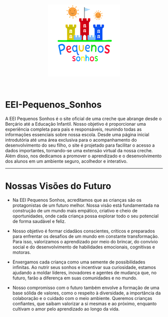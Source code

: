 

<p align="center">
<img src="public/logov3_sem_fundo.png" alt="Logotipo" width="230vh" height="230vh">
</p>
</br>


# EEI-Pequenos_Sonhos
<p>A EEI Pequenos Sonhos é o site oficial de uma creche que abrange desde o Berçário até a Educação Infantil. Nosso objetivo é proporcionar uma experiência completa para pais e responsáveis, reunindo todas as informações essenciais sobre nossa escola. Desde uma página inicial introdutória até uma área exclusiva para o acompanhamento do desenvolvimento do seu filho, o site é projetado para facilitar o acesso a dados importantes, tornando-se uma extensão virtual da nossa creche. Além disso, nos dedicamos a promover o aprendizado e o desenvolvimento dos alunos em um ambiente seguro, acolhedor e interativo.</p>
<hr>

# Nossas Visões do Futuro

<p> 
  
* Na EEI Pequenos Sonhos, acreditamos que as crianças são os protagonistas de um futuro melhor. Nossa visão está fundamentada na construção de um mundo mais empático, criativo e cheio de oportunidades, onde cada criança possa explorar todo o seu potencial de forma saudável e feliz.

* Nosso objetivo é formar cidadãos conscientes, críticos e preparados para enfrentar os desafios de um mundo em constante transformação. Para isso, valorizamos o aprendizado por meio do brincar, do convívio social e do desenvolvimento de habilidades emocionais, cognitivas e motoras.

* Enxergamos cada criança como uma semente de possibilidades infinitas. Ao nutrir seus sonhos e incentivar sua curiosidade, estamos ajudando a moldar líderes, inovadores e agentes de mudança que, no futuro, farão a diferença em suas comunidades e no mundo.

* Nosso compromisso com o futuro também envolve a formação de uma base sólida de valores, como o respeito à diversidade, a importância da colaboração e o cuidado com o meio ambiente. Queremos crianças confiantes, que saibam valorizar a si mesmas e ao próximo, enquanto cultivam o amor pelo aprendizado ao longo da vida.</p>
